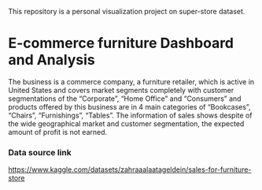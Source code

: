 
This repository is a personal visualization project on super-store dataset.
# E-commerce furniture Dashboard and Analysis 

The business is a commerce company, a furniture retailer, which is active in United States and covers market segments completely with customer segmentations of the “Corporate”, “Home Office” and “Consumers” and products offered by this business are in 4 main categories of “Bookcases”, “Chairs”, “Furnishings”, “Tables”. 
The information of sales shows despite of the wide geographical market and customer segmentation, the expected amount of profit is not earned.


### Data source link
https://www.kaggle.com/datasets/zahraaalaatageldein/sales-for-furniture-store
